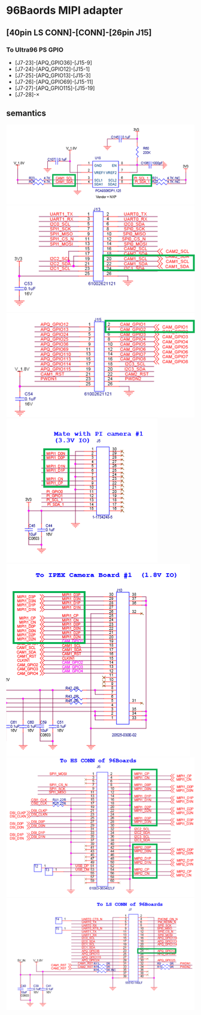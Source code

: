 # 96Baords MIPI adapter

## [40pin LS CONN]-[CONN]-[26pin J15]
### To Ultra96 PS GPIO
- [J7-23]-[APQ_GPIO36]-[J15-9]
- [J7-24]-[APQ_GPIO12]-[J15-1]
- [J7-25]-[APQ_GPIO13]-[J15-3]
- [J7-26]-[APQ_GPIO69]-[J15-11]
- [J7-27]-[APQ_GPIO115]-[J15-19]
- [J7-28]-×

## semantics
![j5conn](./96Boards_MIPI_adapter/j5conn.png)
![j13conn](./96Boards_MIPI_adapter/J13conn.png)
![j15](./96Boards_MIPI_adapter/J15.png)
![Mate_with_PI_camera_1](./96Boards_MIPI_adapter/Mate_with_PI_camera_1.png)
![To_IPEX_Camera_Boards_1](./96Boards_MIPI_adapter/To_IPEX_Camera_Boards_1.png)
![To_HS_CONN_of_96Bards](./96Boards_MIPI_adapter/To_HS_CONN_of_96Boards.png)
![To_LS_CONN_of_96Boards](./96Boards_MIPI_adapter/To_LS_CONN_of_96Boards.png)
